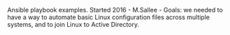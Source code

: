 Ansible playbook examples. 
Started 2016 - M.Sallee  - 
Goals: we needed to have a way to automate basic Linux configuration files across multiple systems, and to join Linux to Active Directory.

